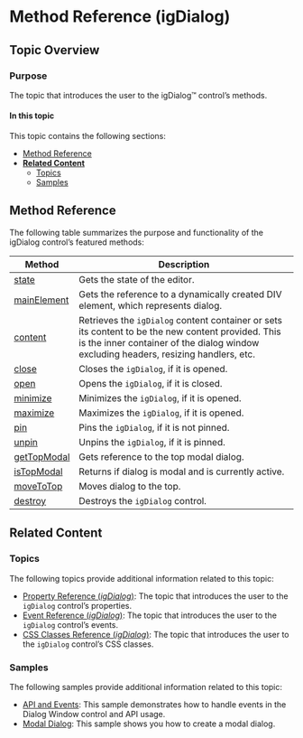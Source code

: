 ﻿<!--
|metadata|
{
    "fileName": "igdialog-method-reference",
    "controlName": "igDialog",
    "tags": ["API"]
}
|metadata|
-->

# Method Reference (igDialog)

## Topic Overview

### Purpose

The topic that introduces the user to the igDialog™ control’s methods.

#### In this topic

This topic contains the following sections:

-   [Method Reference](#methods)
-   [**Related Content**](#related-content)
    -   [Topics](#topics)
    -   [Samples](#samples)



## <a id="methods"></a> Method Reference

The following table summarizes the purpose and functionality of the igDialog control’s featured methods:

Method | Description
--- | ---
[state](%%jQueryApiUrl%%/ui.igDialog#methods:state) | Gets the state of the editor.
[mainElement](%%jQueryApiUrl%%/ui.igDialog#methods:mainElement) | Gets the reference to a dynamically created DIV element, which represents dialog.
[content](%%jQueryApiUrl%%/ui.igDialog#methods:content) | Retrieves the `igDialog` content container or sets its content to be the new content provided. This is the inner container of the dialog window excluding headers, resizing handlers, etc.
[close](%%jQueryApiUrl%%/ui.igDialog#methods:close) | Closes the `igDialog`, if it is opened.
[open](%%jQueryApiUrl%%/ui.igDialog#methods:open) | Opens the `igDialog`, if it is closed.
[minimize](%%jQueryApiUrl%%/ui.igDialog#methods:minimize) | Minimizes the `igDialog`, if it is opened.
[maximize](%%jQueryApiUrl%%/ui.igDialog#methods:maximize) | Maximizes the `igDialog`, if it is opened.
[pin](%%jQueryApiUrl%%/ui.igDialog#methods:pin) | Pins the `igDialog`, if it is not pinned.
[unpin](%%jQueryApiUrl%%/ui.igDialog#methods:unpin) | Unpins the `igDialog`, if it is pinned.
[getTopModal](%%jQueryApiUrl%%/ui.igDialog#methods:getTopModal) | Gets reference to the top modal dialog.
[isTopModal](%%jQueryApiUrl%%/ui.igDialog#methods:isTopModal) |Returns if dialog is modal and is currently active.
[moveToTop](%%jQueryApiUrl%%/ui.igDialog#methods:moveToTop) | Moves dialog to the top.
[destroy](%%jQueryApiUrl%%/ui.igDialog#methods:destroy) | Destroys the `igDialog` control.

## <a id="related-content"></a> Related Content

### <a id="topics"></a> Topics

The following topics provide additional information related to this topic:

- [Property Reference (*igDialog*)](igDialog-Property-Reference.html): The topic that introduces the user to the `igDialog` control’s properties.
- [Event Reference (*igDialog*)](igDialog-Event-Reference.html): The topic that introduces the user to the `igDialog` control’s events.
- [CSS Classes Reference (*igDialog*)](igDialog-Css-Classes-Reference.html): The topic that introduces the user to the `igDialog` control’s CSS classes.



### <a id="samples"></a> Samples

The following samples provide additional information related to this topic:

- [API and Events](%%SamplesUrl%%/dialog-window/api-and-events): This sample demonstrates how to handle events in the Dialog Window control and API usage.
- [Modal Dialog](%%SamplesUrl%%/dialog-window/modal-dialog): This sample shows you how to create a modal dialog.





 

 


